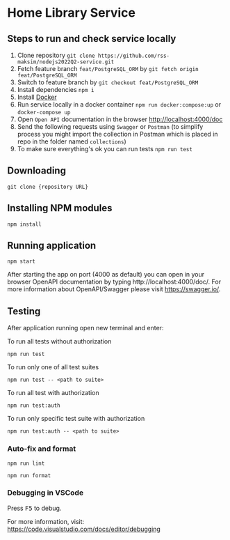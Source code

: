 # Home Library Service

## Steps to run and check service locally

1. Clone repository `git clone https://github.com/rss-maksim/nodejs2022Q2-service.git`
2. Fetch feature branch `feat/PostgreSQL_ORM` by `git fetch origin feat/PostgreSQL_ORM`
3. Switch to feature branch by `git checkout feat/PostgreSQL_ORM`
4. Install dependencies `npm i`
5. Install [Docker](https://docs.docker.com/get-docker)
6. Run service locally in a docker container `npm run docker:compose:up` or `docker-compose up`
7. Open `Open API` documentation in the browser [http://localhost:4000/doc](http://localhost:4000/doc/)
8. Send the following requests using `Swagger` or `Postman` (to simplify process you might import the collection in Postman which is placed in repo in the folder named `collections`)
9. To make sure everything's ok you can run tests `npm run test`

## Downloading

```
git clone {repository URL}
```

## Installing NPM modules

```
npm install
```

## Running application

```
npm start
```

After starting the app on port (4000 as default) you can open
in your browser OpenAPI documentation by typing http://localhost:4000/doc/.
For more information about OpenAPI/Swagger please visit https://swagger.io/.

## Testing

After application running open new terminal and enter:

To run all tests without authorization

```
npm run test
```

To run only one of all test suites

```
npm run test -- <path to suite>
```

To run all test with authorization

```
npm run test:auth
```

To run only specific test suite with authorization

```
npm run test:auth -- <path to suite>
```

### Auto-fix and format

```
npm run lint
```

```
npm run format
```

### Debugging in VSCode

Press <kbd>F5</kbd> to debug.

For more information, visit: https://code.visualstudio.com/docs/editor/debugging

